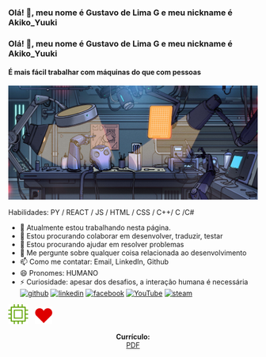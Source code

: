 ### Olá! 👋, meu nome é Gustavo de Lima G e meu nickname é Akiko_Yuuki
### Olá! 👋, meu nome é Gustavo de Lima G e meu nickname é Akiko_Yuuki
#### É mais fácil trabalhar com máquinas do que com pessoas
![Sou o criador do GitHub Readme Generator](https://github.com/Gustavo-de-Lima-G-000-Akiko-Yuuuki/Gustavo-de-Lima-G-000-Akiko-Yuuuki/blob/main/img_6.jpg)

Habilidades: PY / REACT / JS / HTML / CSS / C++/ C /C#

- 🔭 Atualmente estou trabalhando nesta página. 
- 👯 Estou procurando colaborar em desenvolver, traduzir, testar 
- 🤔 Estou procurando ajudar em resolver problemas  
- 💬 Me pergunte sobre qualquer coisa relacionada ao desenvolvimento  
- 📫 Como me contatar: Email, LinkedIn, Github 
- 😄 Pronomes: HUMANO 
- ⚡ Curiosidade: apesar dos desafios, a interação humana é necessária 
  <x align="center">
  </br>
[<img src='https://cdn.jsdelivr.net/npm/simple-icons@3.0.1/icons/github.svg' alt='github' height='40'>](https://github.com/gusc)  [<img src='https://cdn.jsdelivr.net/npm/simple-icons@3.0.1/icons/linkedin.svg' alt='linkedin' height='40'>](https://www.linkedin.com/in/asd/)  [<img src='https://cdn.jsdelivr.net/npm/simple-icons@3.0.1/icons/facebook.svg' alt='facebook' height='40'>](https://www.facebook.com/sdf)  [<img src='https://cdn.jsdelivr.net/npm/simple-icons@3.0.1/icons/youtube.svg' alt='YouTube' height='40'>](https://www.youtube.com/channel/sdf)  [<img src='https://cdn.jsdelivr.net/npm/simple-icons@3.0.1/icons/steam.svg' alt='steam' height='40'>](fd)  

<a href='https://docs.github.com/en/developers'><img src='https://raw.githubusercontent.com/acervenky/animated-github-badges/master/assets/devbadge.gif' width='40' height='40'></a> <a href='https://docs.github.com/en/github/supporting-the-open-source-community-with-github-sponsors'><img src='https://raw.githubusercontent.com/acervenky/animated-github-badges/master/assets/sponsorbadge.gif' width='35' height='35'></a> 
  <x align="center">
    </br>

  <!-- Link para o currículo -->
  <p align="center">
    <b>Currículo:</b><br>
    <a href="https://github.com/Gustavo-de-Lima-G-000-Akiko-Yuuuki/Curr-culo-Gustavo-de-Lima-G/blob/main/Curriculo%20Gustavo%20de%20Lima%20G.pdf">PDF</a>
  </p>

</div>
